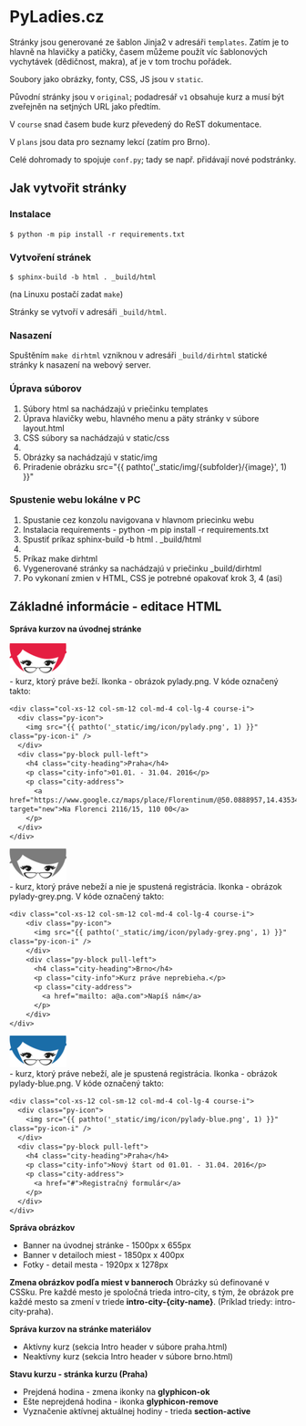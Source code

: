 # PyLadies.cz

Stránky jsou generované ze šablon Jinja2 v adresáři `templates`.
Zatím je to hlavně na hlavičky a patičky, časem můžeme použít víc
šablonových vychytávek (dědičnost, makra), ať je v tom trochu pořádek.

Soubory jako obrázky, fonty, CSS, JS jsou v `static`.

Původní stránky jsou v  `original`; podadresář `v1` obsahuje kurz a musí
být zveřejněn na setjných URL jako předtím.

V `course` snad časem bude kurz převedený do ReST dokumentace.

V `plans` jsou data pro seznamy lekcí (zatím pro Brno).

Celé dohromady to spojuje `conf.py`; tady se např. přidávají nové podstránky.

## Jak vytvořit stránky

### Instalace

    $ python -m pip install -r requirements.txt

### Vytvoření stránek

    $ sphinx-build -b html . _build/html

(na Linuxu postačí zadat `make`)

Stránky se vytvoří v adresáři `_build/html`.

### Nasazení

Spuštěním `make dirhtml` vzniknou v adresáři `_build/dirhtml`
statické stránky k nasazení na webový server.

### Úprava súborov<br />
<ol>
    <li>Súbory html sa nachádzajú v priečinku templates</li>
    <li>Úprava hlavičky webu, hlavného menu a päty stránky v súbore layout.html</li>
    <li>CSS súbory sa nachádzajú v static/css<li>
    <li>Obrázky sa nachádzajú v static/img</li>
    <li>Priradenie obrázku src="{{ pathto('_static/img/{subfolder}/{image}', 1) }}"</li>
</ol>

### Spustenie webu lokálne v PC<br />
<ol>
    <li>Spustanie cez konzolu navigovana v hlavnom priecinku webu</li>
    <li>Instalacia requirements - python -m pip install -r requirements.txt </li>
    <li>Spustiť príkaz sphinx-build -b html . _build/html<li>
    <li>Príkaz make dirhtml</li>
    <li>Vygenerované stránky sa nachádzajú v priečinku _build/dirhtml</li>
    <li>Po vykonaní zmien v HTML, CSS je potrebné opakovať krok 3, 4 (asi)</li>
</ol>

## Základné informácie - editace HTML

**Správa kurzov na úvodnej stránke** <br /><br />
<img src="https://github.com/PyLadiesCZ/pyladies.cz/blob/master/static/img/icon/pylady.png" width=100 height=55 /><br /> - kurz, ktorý práve beží. Ikonka - obrázok pylady.png. V kóde označený takto:
```
<div class="col-xs-12 col-sm-12 col-md-4 col-lg-4 course-i">
  <div class="py-icon">
    <img src="{{ pathto('_static/img/icon/pylady.png', 1) }}" class="py-icon-i" />
  </div>
  <div class="py-block pull-left">
    <h4 class="city-heading">Praha</h4>
    <p class="city-info">01.01. - 31.04. 2016</p>
    <p class="city-address">
      <a href="https://www.google.cz/maps/place/Florentinum/@50.0888957,14.4353417,15z/data=!4m2!3m1!1s0x0:0x90e42b8069106734" target="new">Na Florenci 2116/15, 110 00</a>
    </p>
  </div>
</div>
```

<img src="https://github.com/PyLadiesCZ/pyladies.cz/blob/master/static/img/icon/pylady-grey.png" width=100 height=55 /><br /> - kurz, ktorý práve nebeží a nie je spustená registrácia. Ikonka - obrázok pylady-grey.png. V kóde označený takto:
```
<div class="col-xs-12 col-sm-12 col-md-4 col-lg-4 course-i">
    <div class="py-icon">
      <img src="{{ pathto('_static/img/icon/pylady-grey.png', 1) }}" class="py-icon-i" />
    </div>
    <div class="py-block pull-left">
      <h4 class="city-heading">Brno</h4>
      <p class="city-info">Kurz práve neprebieha.</p>
      <p class="city-address">
        <a href="mailto: a@a.com">Napíš nám</a>
      </p>
    </div>
</div>
```

<img src="https://github.com/PyLadiesCZ/pyladies.cz/blob/master/static/img/icon/pylady-blue.png" width=100 height=55 /><br /> - kurz, ktorý práve nebeží, ale je spustená registrácia. Ikonka - obrázok pylady-blue.png. V kóde označený takto:
```
<div class="col-xs-12 col-sm-12 col-md-4 col-lg-4 course-i">
  <div class="py-icon">
    <img src="{{ pathto('_static/img/icon/pylady-blue.png', 1) }}" class="py-icon-i" />
  </div>
  <div class="py-block pull-left">
    <h4 class="city-heading">Praha</h4>
    <p class="city-info">Nový štart od 01.01. - 31.04. 2016</p>
    <p class="city-address">
      <a href="#">Registračný formulár</a>
    </p>
  </div>
</div>
```
**Správa obrázkov**<br />
<ul>
  <li>Banner na úvodnej stránke - 1500px x 655px</li>
  <li>Banner v detailoch miest - 1850px x 400px</li>
  <li>Fotky - detail mesta - 1920px x 1278px</li>
</ul>

**Zmena obrázkov podľa miest v banneroch**
Obrázky sú definované v CSSku. Pre každé mesto je spoločná trieda intro-city, s tým, že obrázok pre každé mesto sa zmení v triede **intro-city-{city-name}**. (Príklad triedy: intro-city-praha).

**Správa kurzov na stránke materiálov**
<ul>
  <li>Aktívny kurz (sekcia Intro header v súbore praha.html)</li>
  <li>Neaktívny kurz (sekcia Intro header v súbore brno.html)</li>
</ul>

**Stavu kurzu - stránka kurzu (Praha)**
<ul>
  <li>Prejdená hodina - zmena ikonky na <strong>glyphicon-ok</strong></li>
  <li>Ešte neprejdená hodina - ikonka <strong>glyphicon-remove</strong></li>
  <li>Vyznačenie aktívnej aktuálnej hodiny - trieda <strong>section-active</strong></li>
</ul>

